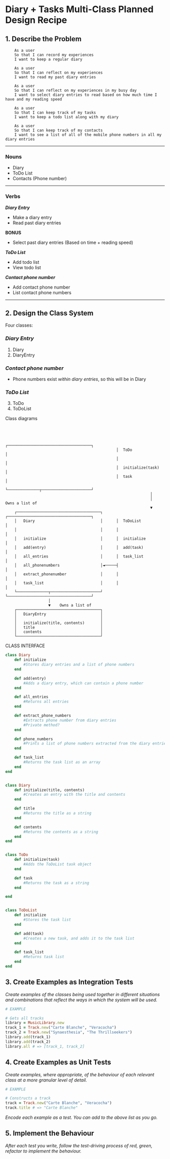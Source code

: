 # Diary + Tasks Multi-Class Planned Design Recipe

## 1. Describe the Problem
```
    As a user
    So that I can record my experiences
    I want to keep a regular diary

    As a user
    So that I can reflect on my experiences
    I want to read my past diary entries

    As a user
    So that I can reflect on my experiences in my busy day
    I want to select diary entries to read based on how much time I have and my reading speed

    As a user
    So that I can keep track of my tasks
    I want to keep a todo list along with my diary

    As a user
    So that I can keep track of my contacts
    I want to see a list of all of the mobile phone numbers in all my diary entries
```

---

### Nouns
- Diary
- ToDo List
- Contacts (Phone number)
- ---

### Verbs

**_Diary Entry_**
- Make a diary entry
- Read past diary entries
  
**BONUS**
- Select past diary entries (Based on time + reading speed)

**_ToDo List_**
- Add todo list
- View todo list

**_Contact phone number_**
- Add contact phone number
- List contact phone numbers
---
## 2. Design the Class System

Four classes:
### **_Diary Entry_**
1. Diary
2. DiaryEntry

### **_Contact phone number_**
- Phone numbers exist *within diary entries*, so this will be in Diary
  
### **_ToDo List_**

3. ToDo
4. ToDoList

Class diagrams
```



                                                 ┌─────────────────────────────────────┐
                                                 │  ToDo                               │
                                                 │                                     │
                                                 │  initialize(task)                   │
                                                 │  task                               │
                                                 └──────────────┬──────────────────────┘
                                                                │
                                                                │     Owns a list of
                                                                ▼
    ┌─────────────────────────────────────┐      ┌─────────────────────────────────────┐
    │   Diary                             │      │  ToDoList                           │
    │                                     │      │                                     │
    │   initialize                        │      │  initialize                          │
    │   add(entry)                        │      │  add(task)                          │
    │   all_entries                       │      │  task_list                          │
    │   all_phonenumbers                  │◄─────┤                                     │
    │   extract_phonenumber               │      │                                     │
    │   task_list                         │      │                                     │
    └──────────────┬──────────────────────┘      └─────────────────────────────────────┘
                   │
                   ▼    Owns a list of
    ┌─────────────────────────────────────┐
    │   DiaryEntry                        │
    │                                     │
    │   initialize(title, contents)       │
    │   title                             │
    │   contents                          │
    └─────────────────────────────────────┘

```

CLASS INTERFACE 
```ruby
class Diary 
    def initialize 
        #Stores diary entries and a list of phone numbers
    end 

    def add(entry)
        #Adds a diary entry, which can contain a phone number
    end

    def all_entries
        #Returns all entries
    end 

    def extract_phone_numbers
        #Extracts phone number from diary entries
        #Private method?
    end 

    def phone_numbers
        #Prints a list of phone numbers extracted from the diary entries
    end 

    def task_list
        #Returns the task list as an array
    end
end


class Diary
    def initialize(title, contents)
        #Creates an entry with the title and contents
    end 

    def title
        #Returns the title as a string
    end 

    def contents
        #Returns the contents as a string
    end 
end 


class ToDo
    def initialize(task)
        #Adds the ToDoList task object
    end 

    def task
        #Returns the task as a string
    end

end 


class ToDoList
    def initialize
        #Stores the task list
    end 

    def add(task)
        #Creates a new task, and adds it to the task list
    end

    def task_list
        #Returns task list
    end 
end 

```

## 3. Create Examples as Integration Tests

_Create examples of the classes being used together in different situations and
combinations that reflect the ways in which the system will be used._

```ruby
# EXAMPLE

# Gets all tracks
library = MusicLibrary.new
track_1 = Track.new("Carte Blanche", "Veracocha")
track_2 = Track.new("Synaesthesia", "The Thrillseekers")
library.add(track_1)
library.add(track_2)
library.all # => [track_1, track_2]
```

## 4. Create Examples as Unit Tests

_Create examples, where appropriate, of the behaviour of each relevant class at
a more granular level of detail._

```ruby
# EXAMPLE

# Constructs a track
track = Track.new("Carte Blanche", "Veracocha")
track.title # => "Carte Blanche"
```

_Encode each example as a test. You can add to the above list as you go._

## 5. Implement the Behaviour

_After each test you write, follow the test-driving process of red, green,
refactor to implement the behaviour._
